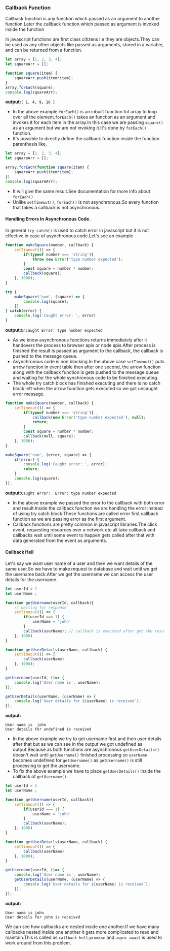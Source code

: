 ### Callback Function
Callback function is any function which passed as an argument to another function.Later the callback function which passed as argument is invoked inside the function  

In javascript functions are first class citizens i.e they are objects.They can be used as any other objects like passed as arguments, stored in a variable, and can be returned from a function.
```js
let array = [1, 2, 3, 4];
let squareArr = [];

function square(item) {
    squareArr.push(item*item);
}
array.forEach(square);
console.log(squareArr);
```
**output:**`[ 1, 4, 9, 16 ]`
* In the above example `forEach()` is an inbuilt function fot array to loop over all the element.`forEach()` takes an function as an argument and invokes it for each item in the array.In this case we are passing `square()` as an argument but we are not invoking it.It's done by `forEach()` function.
* It's possible to directly define the callback function inside the function parenthesis like,
```js
let array = [1, 2, 3, 4];
let squareArr = [];

array.forEach(function square(item) {
    squareArr.push(item*item);
})
console.log(squareArr);
```
* It will give the same result.See documentation for more info about `forEach()`
* Unlike `setTimeout()`, `forEach()` is not asynchronous.So every function that takes a callback is not asynchronous.
#### Handling Errors In Asynchronous Code.
In general `try catch()` is used to catch error in javascript but it is not effective in case of asynchronous code.Let's see an example 
```js
function makeSquare(number, callback) {
    setTimeout(() => {
        if(typeof number === 'string'){
            throw new Error('type number expected');
        }
        const square = number * number;
        callback(square);
    }, 1000);
}

try {
    makeSquare('num', (square) => {
        console.log(square);
    });
} catch(error) {
    console.log('Caught error: ', error)
}
```
**output:**`Uncaught Error: type number expected`
* As we know asynchronous functions returns immediately after it handovers the process to browser apis or node apis.After process is finished the result is passed as argument to the callback, the callback is pushed to the message queue.
* Asynchronous code is non blocking.In the above case `setTimeout()` puts arrow function in event table then after one second, the arrow function along with the callback function is gets pushed to the message queue and waiting for the whole synchronous code to be finished executing.
* The whole try catch block has finished executing and there is no catch block left when the arrow function gets executed so we got uncaught error message.
```js
function makeSquare(number, callback) {
    setTimeout(() => {
        if(typeof number === 'string'){
            callback(new Error('type number expected'), null);
            return;
        }
        const square = number * number;
        callback(null, square);
    }, 1000);
}

makeSquare('num', (error, square) => {
    if(error) {
        console.log('Caught error: ', error);
        return;
    }
    console.log(square);
});
```
**output:**`Caught error:  Error: type number expected`
* In the above example we passed the error to the callback with both error and result.Inside the callback function we are handling the error instead of using try catch block.These functions are called error first callback function as we are passing error as the first argument. 
* Callback functions are pretty common in javascript libraries.The click event, requesting resources over a network etc all take callback and callbacks wait until some event to happen gets called after that with data generated from the event as arguments.
 #### Callback Hell
Let's say we want user name of a user and then we want details of the same user.So we have to make request to database and wait until we get the username back.After we get the username we can access the user details for the username.  
```js
let userId = 1
let userName ;

function getUsername(userId, callback){
    // waiting for response
    setTimeout(() => {
        if(userId === 1) {
            userName = 'john'
        }
        callback(userName); // callback is executed after got the result
    }, 1000)
}

function getUserDetails(userName, callback) {
    setTimeout(() => {
        callback(userName)
    }, 1000);
}

getUsername(userId, ()=> {
    console.log('User name is', userName);
});

getUserDetails(userName, (userName) => {
    console.log(`User details for ${userName} is received`);
});
```
**output:**
```
User name is  john
User details for undefined is received
```
* In the above example we try to get username first and then user details after that but as we can see in the output we got undefined as output.Because as both functions are asynchronous `getUserDetails()` doesn't wait until `getUsername()` finished processing so `userName` becomes undefined for `getUsername()` as `getUsername()` is still processing to get the username.
* To fix the above example we have to place `getUserDetails()` inside the callback of `getUsername()`.
```js
let userId = 1
let userName ;

function getUsername(userId, callback){
    setTimeout(() => {
        if(userId === 1) {
            userName = 'john'
        }
        callback(userName);
    }, 1000)
}

function getUserDetails(userName, callback) {
    setTimeout(() => {
        callback(userName)
    }, 1000);
}

getUsername(userId, ()=> {
    console.log('User name is', userName);
    getUserDetails(userName, (userName) => {
        console.log(`User details for ${userName} is received`);
    });
});
```
**output:**
```
User name is john
User details for john is received
```
We can see how callbacks are nested inside one another.If we have many callbacks nested inside one another it gets more complicated to read and maintain.This is called as `callback hell`.`promise` and `async await` is used to work around from this problem.